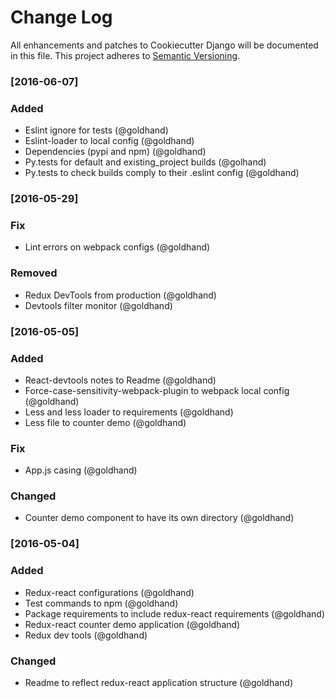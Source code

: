 # Change Log
All enhancements and patches to Cookiecutter Django will be documented in this file.
This project adheres to [Semantic Versioning](http://semver.org/).


### [2016-06-07]
### Added
- Eslint ignore for tests (@goldhand)
- Eslint-loader to local config (@goldhand)
- Dependencies (pypi and npm) (@goldhand)
- Py.tests for default and existing_project builds (@golhand)
- Py.tests to check builds comply to their .eslint config (@goldhand)


### [2016-05-29]
### Fix
- Lint errors on webpack configs (@goldhand)

### Removed
- Redux DevTools from production (@goldhand)
- Devtools filter monitor (@goldhand)


### [2016-05-05]
### Added
- React-devtools notes to Readme (@goldhand)
- Force-case-sensitivity-webpack-plugin to webpack local config (@goldhand)
- Less and less loader to requirements (@goldhand)
- Less file to counter demo (@goldhand)

### Fix
- App.js casing (@goldhand)

### Changed
- Counter demo component to have its own directory (@goldhand)


### [2016-05-04]
### Added
- Redux-react configurations (@goldhand)
- Test commands to npm (@goldhand)
- Package requirements to include redux-react requirements (@goldhand)
- Redux-react counter demo application (@goldhand)
- Redux dev tools (@goldhand)

### Changed
- Readme to reflect redux-react application structure (@goldhand)
